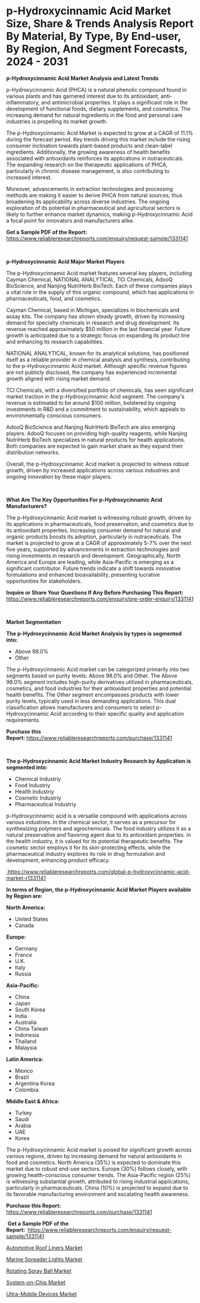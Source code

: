 <p><h1>p-Hydroxycinnamic Acid Market Size, Share & Trends Analysis Report By Material, By Type, By End-user, By Region, And Segment Forecasts, 2024 - 2031</h1></p><p><strong>p-Hydroxycinnamic Acid Market Analysis and Latest Trends</strong></p>
<p><p>p-Hydroxycinnamic Acid (PHCA) is a natural phenolic compound found in various plants and has garnered interest due to its antioxidant, anti-inflammatory, and antimicrobial properties. It plays a significant role in the development of functional foods, dietary supplements, and cosmetics. The increasing demand for natural ingredients in the food and personal care industries is propelling its market growth.</p><p>The p-Hydroxycinnamic Acid Market is expected to grow at a CAGR of 11.1% during the forecast period. Key trends driving this market include the rising consumer inclination towards plant-based products and clean-label ingredients. Additionally, the growing awareness of health benefits associated with antioxidants reinforces its applications in nutraceuticals. The expanding research on the therapeutic applications of PHCA, particularly in chronic disease management, is also contributing to increased interest.</p><p>Moreover, advancements in extraction technologies and processing methods are making it easier to derive PHCA from natural sources, thus broadening its applicability across diverse industries. The ongoing exploration of its potential in pharmaceutical and agricultural sectors is likely to further enhance market dynamics, making p-Hydroxycinnamic Acid a focal point for innovators and manufacturers alike.</p></p>
<p><strong>Get a Sample PDF of the Report:&nbsp;</strong> <a href="https://www.reliableresearchreports.com/enquiry/request-sample/1331141?utm_campaign=10&utm_medium=2&utm_source=Github&utm_content=ia&utm_term=16102024&utm_id=p-hydroxycinnamic-acid">https://www.reliableresearchreports.com/enquiry/request-sample/1331141</a></p>
<p>&nbsp;</p>
<p><strong>p-Hydroxycinnamic Acid Major Market Players</strong></p>
<p><p>The p-Hydroxycinnamic Acid market features several key players, including Cayman Chemical, NATIONAL ANALYTICAL, TCI Chemicals, AdooQ BioScience, and Nanjing NutriHerb BioTech. Each of these companies plays a vital role in the supply of this organic compound, which has applications in pharmaceuticals, food, and cosmetics.</p><p>Cayman Chemical, based in Michigan, specializes in biochemicals and assay kits. The company has shown steady growth, driven by increasing demand for specialty chemicals in research and drug development. Its revenue reached approximately $50 million in the last financial year. Future growth is anticipated due to a strategic focus on expanding its product line and enhancing its research capabilities.</p><p>NATIONAL ANALYTICAL, known for its analytical solutions, has positioned itself as a reliable provider in chemical analysis and synthesis, contributing to the p-Hydroxycinnamic Acid market. Although specific revenue figures are not publicly disclosed, the company has experienced incremental growth aligned with rising market demand.</p><p>TCI Chemicals, with a diversified portfolio of chemicals, has seen significant market traction in the p-Hydroxycinnamic Acid segment. The company's revenue is estimated to be around $100 million, bolstered by ongoing investments in R&D and a commitment to sustainability, which appeals to environmentally conscious consumers.</p><p>AdooQ BioScience and Nanjing NutriHerb BioTech are also emerging players. AdooQ focuses on providing high-quality reagents, while Nanjing NutriHerb BioTech specializes in natural products for health applications. Both companies are expected to gain market share as they expand their distribution networks.</p><p>Overall, the p-Hydroxycinnamic Acid market is projected to witness robust growth, driven by increased applications across various industries and ongoing innovation by these major players.</p></p>
<p>&nbsp;</p>
<p><strong>What Are The Key Opportunities For p-Hydroxycinnamic Acid Manufacturers?</strong></p>
<p><p>The p-Hydroxycinnamic Acid market is witnessing robust growth, driven by its applications in pharmaceuticals, food preservation, and cosmetics due to its antioxidant properties. Increasing consumer demand for natural and organic products boosts its adoption, particularly in nutraceuticals. The market is projected to grow at a CAGR of approximately 5-7% over the next five years, supported by advancements in extraction technologies and rising investments in research and development. Geographically, North America and Europe are leading, while Asia-Pacific is emerging as a significant contributor. Future trends indicate a shift towards innovative formulations and enhanced bioavailability, presenting lucrative opportunities for stakeholders.</p></p>
<p><strong>Inquire or Share Your Questions If Any Before Purchasing This Report:</strong> <a href="https://www.reliableresearchreports.com/enquiry/pre-order-enquiry/1331141?utm_campaign=10&utm_medium=2&utm_source=Github&utm_content=ia&utm_term=16102024&utm_id=p-hydroxycinnamic-acid">https://www.reliableresearchreports.com/enquiry/pre-order-enquiry/1331141</a></p>
<p>&nbsp;</p>
<p><strong>Market Segmentation</strong></p>
<p><strong>The p-Hydroxycinnamic Acid Market Analysis by types is segmented into:</strong></p>
<p><ul><li>Above 98.0%</li><li>Other</li></ul></p>
<p><p>The p-Hydroxycinnamic Acid market can be categorized primarily into two segments based on purity levels: Above 98.0% and Other. The Above 98.0% segment includes high-purity derivatives utilized in pharmaceuticals, cosmetics, and food industries for their antioxidant properties and potential health benefits. The Other segment encompasses products with lower purity levels, typically used in less demanding applications. This dual classification allows manufacturers and consumers to select p-Hydroxycinnamic Acid according to their specific quality and application requirements.</p></p>
<p><strong>Purchase this Report:&nbsp;</strong><a href="https://www.reliableresearchreports.com/purchase/1331141?utm_campaign=10&utm_medium=2&utm_source=Github&utm_content=ia&utm_term=16102024&utm_id=p-hydroxycinnamic-acid">https://www.reliableresearchreports.com/purchase/1331141</a></p>
<p>&nbsp;</p>
<p><strong>The p-Hydroxycinnamic Acid Market Industry Research by Application is segmented into:</strong></p>
<p><ul><li>Chemical Industriy</li><li>Food Industriy</li><li>Health Industriy</li><li>Cosmetic Industriy</li><li>Pharmaceutical Industriy</li></ul></p>
<p><p>p-Hydroxycinnamic acid is a versatile compound with applications across various industries. In the chemical sector, it serves as a precursor for synthesizing polymers and agrochemicals. The food industry utilizes it as a natural preservative and flavoring agent due to its antioxidant properties. In the health industry, it is valued for its potential therapeutic benefits. The cosmetic sector employs it for its skin-protecting effects, while the pharmaceutical industry explores its role in drug formulation and development, enhancing product efficacy.</p></p>
<p><a href="https://www.reliableresearchreports.com/global-p-hydroxycinnamic-acid-market-r1331141?utm_campaign=10&utm_medium=2&utm_source=Github&utm_content=ia&utm_term=16102024&utm_id=p-hydroxycinnamic-acid">&nbsp;https://www.reliableresearchreports.com/global-p-hydroxycinnamic-acid-market-r1331141</a></p>
<p><strong>In terms of Region, the p-Hydroxycinnamic Acid Market Players available by Region are:</strong></p>
<p>
    <p> <strong> North America: </strong>
        <ul>
            <li>United States</li>
            <li>Canada</li>
        </ul>
        </p> 
    <p> <strong> Europe: </strong>
        <ul>
            <li>Germany</li>
            <li>France</li>
            <li>U.K.</li>
            <li>Italy</li>
            <li>Russia</li>
        </ul>
        </p> 
    <p> <strong> Asia-Pacific: </strong>
        <ul>
            <li>China</li>
            <li>Japan</li>
            <li>South Korea</li>
            <li>India</li>
            <li>Australia</li>
            <li>China Taiwan</li>
            <li>Indonesia</li>
            <li>Thailand</li>
            <li>Malaysia</li>
        </ul>
        </p> 
    <p> <strong> Latin America: </strong>
        <ul>
            <li>Mexico</li>
            <li>Brazil</li>
            <li>Argentina Korea</li>
            <li>Colombia</li>
        </ul>
        </p> 
    <p> <strong> Middle East & Africa: </strong>
        <ul>
            <li>Turkey</li>
            <li>Saudi</li>
            <li>Arabia</li>
            <li>UAE</li>
            <li>Korea</li>
        </ul>
    </p>
    </p>
<p><p>The p-Hydroxycinnamic Acid market is poised for significant growth across various regions, driven by increasing demand for natural antioxidants in food and cosmetics. North America (35%) is expected to dominate this market due to robust end-use sectors. Europe (30%) follows closely, with growing health-conscious consumer trends. The Asia-Pacific region (25%) is witnessing substantial growth, attributed to rising industrial applications, particularly in pharmaceuticals. China (10%) is projected to expand due to its favorable manufacturing environment and escalating health awareness.</p></p>
<p><strong>Purchase this Report: </strong><a href="https://www.reliableresearchreports.com/purchase/1331141?utm_campaign=10&utm_medium=2&utm_source=Github&utm_content=ia&utm_term=16102024&utm_id=p-hydroxycinnamic-acid">https://www.reliableresearchreports.com/purchase/1331141</a></p>
<p>&nbsp;<strong>Get a Sample PDF of the Report:&nbsp;&nbsp;</strong><a href="https://www.reliableresearchreports.com/enquiry/request-sample/1331141?utm_campaign=10&utm_medium=2&utm_source=Github&utm_content=ia&utm_term=16102024&utm_id=p-hydroxycinnamic-acid">https://www.reliableresearchreports.com/enquiry/request-sample/1331141</a></p>
<p><strong></strong></p>
<p><p><a href="https://www.linkedin.com/pulse/automotive-roof-liners-market-outlook-share-analysis--wpqxe?trk=public_post_embed_feed-article-content&utm_campaign=10&utm_medium=2&utm_source=Github&utm_content=ia&utm_term=16102024&utm_id=p-hydroxycinnamic-acid">Automotive Roof Liners Market</a></p><p><a href="https://www.linkedin.com/pulse/strategic-market-insights-navigating-global-marine-spreader-ehmie?trk=public_post_embed_feed-article-content&utm_campaign=10&utm_medium=2&utm_source=Github&utm_content=ia&utm_term=16102024&utm_id=p-hydroxycinnamic-acid">Marine Spreader Lights Market</a></p><p><a href="https://issuu.com/reportprime-2/docs/rotating-spray-ball-market-size-203_7ab7b187184b24?utm_campaign=10&utm_medium=2&utm_source=Github&utm_content=ia&utm_term=16102024&utm_id=p-hydroxycinnamic-acid">Rotating Spray Ball Market</a></p><p><a href="https://github.com/ygfu6u/Market-Research-Report-List-1/blob/main/system-on-chip-market.md?utm_campaign=10&utm_medium=2&utm_source=Github&utm_content=ia&utm_term=16102024&utm_id=p-hydroxycinnamic-acid">System-on-Chip Market</a></p><p><a href="https://github.com/JubayerMia832/Market-Research-Report-List-1/blob/main/ultra-mobile-devices-market.md?utm_campaign=10&utm_medium=2&utm_source=Github&utm_content=ia&utm_term=16102024&utm_id=p-hydroxycinnamic-acid">Ultra-Mobile Devices Market</a></p></p>